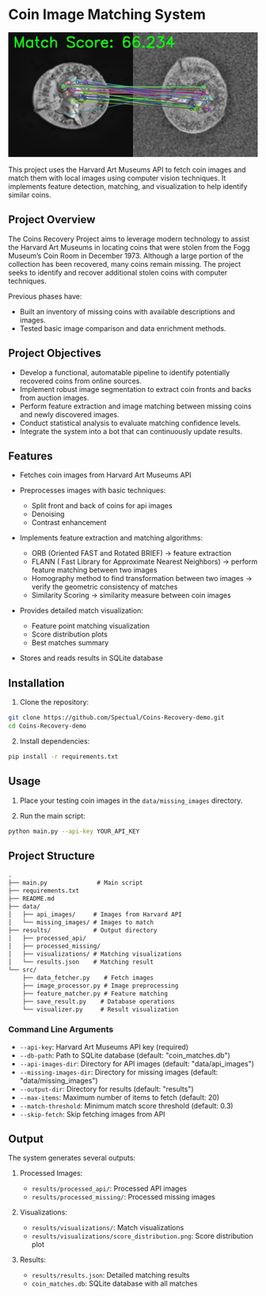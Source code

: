 # Coin Image Matching System

![example](./img/example.jpg)

This project uses the Harvard Art Museums API to fetch coin images and match them with local images using computer vision techniques. It implements feature detection, matching, and visualization to help identify similar coins.

## Project Overview

The Coins Recovery Project aims to leverage modern technology to assist the Harvard Art Museums in locating coins that were stolen from the Fogg Museum’s Coin Room in December 1973. Although a large portion of the collection has been recovered, many coins remain missing. The project seeks to identify and recover additional stolen coins with computer techniques.

Previous phases have:

- Built an inventory of missing coins with available descriptions and images.
- Tested basic image comparison and data enrichment methods.

## Project Objectives

- Develop a functional, automatable pipeline to identify potentially recovered coins from online sources.
- Implement robust image segmentation to extract coin fronts and backs from auction images.
- Perform feature extraction and image matching between missing coins and newly discovered images.
- Conduct statistical analysis to evaluate matching confidence levels.
- Integrate the system into a bot that can continuously update results.

## Features

- Fetches coin images from Harvard Art Museums API
- Preprocesses images with basic techniques:
  - Split front and back of coins for api images
  - Denoising
  - Contrast enhancement
  
- Implements feature extraction and matching algorithms:
  - ORB (Oriented FAST and Rotated BRIEF) -> feature extraction
  - FLANN ( Fast Library for Approximate Nearest Neighbors) -> perform feature matching between two images
  - Homography method to find transformation between two images -> verify the geometric consistency of matches
  - Similarity Scoring -> similarity measure between coin images
- Provides detailed match visualization:
  - Feature point matching visualization
  - Score distribution plots
  - Best matches summary
- Stores and reads results in SQLite database

## Installation

1. Clone the repository:
```bash
git clone https://github.com/Spectual/Coins-Recovery-demo.git
cd Coins-Recovery-demo
```

2. Install dependencies:
```bash
pip install -r requirements.txt
```

## Usage

1. Place your testing coin images in the `data/missing_images` directory.

2. Run the main script:
```bash
python main.py --api-key YOUR_API_KEY
```

## Project Structure

```
.
├── main.py              # Main script
├── requirements.txt   
├── README.md          
├── data/
│   ├── api_images/     # Images from Harvard API
│   └── missing_images/ # Images to match
├── results/            # Output directory
│   ├── processed_api/  
│   ├── processed_missing/ 
│   ├── visualizations/ # Matching visualizations
│   └── results.json    # Matching result
└── src/
    ├── data_fetcher.py    # Fetch images
    ├── image_processor.py # Image preprocessing
    ├── feature_matcher.py # Feature matching
    ├── save_result.py    # Database operations
    └── visualizer.py     # Result visualization
```

### Command Line Arguments

- `--api-key`: Harvard Art Museums API key (required)
- `--db-path`: Path to SQLite database (default: "coin_matches.db")
- `--api-images-dir`: Directory for API images (default: "data/api_images")
- `--missing-images-dir`: Directory for missing images (default: "data/missing_images")
- `--output-dir`: Directory for results (default: "results")
- `--max-items`: Maximum number of items to fetch (default: 20)
- `--match-threshold`: Minimum match score threshold (default: 0.3)
- `--skip-fetch`: Skip fetching images from API

## Output

The system generates several outputs:

1. Processed Images:
   - `results/processed_api/`: Processed API images
   - `results/processed_missing/`: Processed missing images

2. Visualizations:
   - `results/visualizations/`: Match visualizations
   - `results/visualizations/score_distribution.png`: Score distribution plot

3. Results:
   - `results/results.json`: Detailed matching results
   - `coin_matches.db`: SQLite database with all matches

